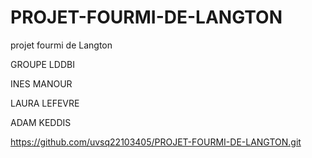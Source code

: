 # PROJET-FOURMI-DE-LANGTON
projet fourmi de Langton 

GROUPE LDDBI

INES MANOUR

LAURA LEFEVRE

ADAM KEDDIS

https://github.com/uvsq22103405/PROJET-FOURMI-DE-LANGTON.git
